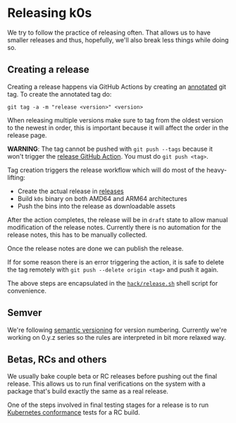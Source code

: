 # Releasing k0s

We try to follow the practice of releasing often. That allows us to have smaller releases and thus, hopefully, we'll also break less things while doing so.

## Creating a release

Creating a release happens via GitHub Actions by creating an [annotated](https://git-scm.com/book/en/v2/Git-Basics-Tagging#_creating_tags) git tag.
To create the annotated tag do:

```git tag -a -m "release <version>" <version>```

When releasing multiple versions make sure to tag from the oldest version to the newest in order, this is important because it will affect the order in the release page.

**WARNING**: The tag cannot be pushed with `git push --tags` because it won't trigger the [release GitHub Action](https://github.com/k0sproject/k0s/actions/workflows/release.yml). You must do `git push <tag>`.

Tag creation triggers the release workflow which will do most of the heavy-lifting:

- Create the actual release in [releases](https://github.com/k0sproject/k0s/releases/)
- Build `k0s` binary on both AMD64 and ARM64 architectures
- Push the bins into the release as downloadable assets

After the action completes, the release will be in `draft` state to allow manual modification of the release notes. Currently there is no automation for the release notes, this has to be manually collected.

Once the release notes are done we can publish the release.

If for some reason there is an error triggering the action, it is safe to delete the tag remotely with `git push --delete origin <tag>` and push it again.

The above steps are encapsulated in the [`hack/release.sh`](hack/release.sh)
shell script for convenience.

## Semver

We're following [semantic versioning](https://semver.org/) for version numbering. Currently we're working on 0.y.z series so the rules are interpreted in bit more relaxed way.

## Betas, RCs and others

We usually bake couple beta or RC releases before pushing out the final release. This allows us to run final verifications on the system with a package that's build exactly the same as a real release.

One of the steps involved in final testing stages for a release is to run [Kubernetes conformance](https://github.com/cncf/k8s-conformance) tests for a RC build.
